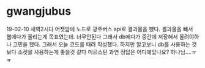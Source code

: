 # gwangjubus

19-02-10 새벽2시다 어잿밤에 노드로 광주버스 api로 결과물을 뺐다. 
결과물을 뺴서 웹에다가 올리는게 목표였는데. 
너무안된다 그래서 db에다가 중간에 저장해서 올려야하나 고민을  했다.
그래서 오늘  코드를 때려 작성했다.
하지만 알고보니 db를  사용하는 것보다 소켓을  사용하는게 좋을것 같다
미르스틴 과연 정답은  어디에있나요? 하나님....ㅠㅠ

